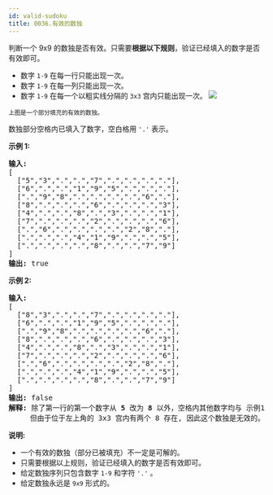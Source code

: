 ```yaml
---
id: valid-sudoku
title: 0036.有效的数独
---
```

判断一个 9x9 的数独是否有效。只需要**根据以下规则**，验证已经填入的数字是否有效即可。

- 数字 <code>1-9</code> 在每一行只能出现一次。
- 数字 <code>1-9</code> 在每一列只能出现一次。
- 数字 <code>1-9</code> 在每一个以粗实线分隔的 <code>3x3</code> 宫内只能出现一次。
![](https://upload.wikimedia.org/wikipedia/commons/thumb/f/ff/Sudoku-by-L2G-20050714.svg/250px-Sudoku-by-L2G-20050714.svg.png)

<small>上图是一个部分填充的有效的数独。</small>

数独部分空格内已填入了数字，空白格用 <code>&#39;.&#39;</code> 表示。

**示例 1:**


<pre><strong>输入:</strong><br/>[<br/>  [&#34;5&#34;,&#34;3&#34;,&#34;.&#34;,&#34;.&#34;,&#34;7&#34;,&#34;.&#34;,&#34;.&#34;,&#34;.&#34;,&#34;.&#34;],<br/>  [&#34;6&#34;,&#34;.&#34;,&#34;.&#34;,&#34;1&#34;,&#34;9&#34;,&#34;5&#34;,&#34;.&#34;,&#34;.&#34;,&#34;.&#34;],<br/>  [&#34;.&#34;,&#34;9&#34;,&#34;8&#34;,&#34;.&#34;,&#34;.&#34;,&#34;.&#34;,&#34;.&#34;,&#34;6&#34;,&#34;.&#34;],<br/>  [&#34;8&#34;,&#34;.&#34;,&#34;.&#34;,&#34;.&#34;,&#34;6&#34;,&#34;.&#34;,&#34;.&#34;,&#34;.&#34;,&#34;3&#34;],<br/>  [&#34;4&#34;,&#34;.&#34;,&#34;.&#34;,&#34;8&#34;,&#34;.&#34;,&#34;3&#34;,&#34;.&#34;,&#34;.&#34;,&#34;1&#34;],<br/>  [&#34;7&#34;,&#34;.&#34;,&#34;.&#34;,&#34;.&#34;,&#34;2&#34;,&#34;.&#34;,&#34;.&#34;,&#34;.&#34;,&#34;6&#34;],<br/>  [&#34;.&#34;,&#34;6&#34;,&#34;.&#34;,&#34;.&#34;,&#34;.&#34;,&#34;.&#34;,&#34;2&#34;,&#34;8&#34;,&#34;.&#34;],<br/>  [&#34;.&#34;,&#34;.&#34;,&#34;.&#34;,&#34;4&#34;,&#34;1&#34;,&#34;9&#34;,&#34;.&#34;,&#34;.&#34;,&#34;5&#34;],<br/>  [&#34;.&#34;,&#34;.&#34;,&#34;.&#34;,&#34;.&#34;,&#34;8&#34;,&#34;.&#34;,&#34;.&#34;,&#34;7&#34;,&#34;9&#34;]<br/>]<br/><strong>输出:</strong> true<br/></pre>

**示例 2:**


<pre><strong>输入:</strong><br/>[<br/>  [&#34;8&#34;,&#34;3&#34;,&#34;.&#34;,&#34;.&#34;,&#34;7&#34;,&#34;.&#34;,&#34;.&#34;,&#34;.&#34;,&#34;.&#34;],<br/>  [&#34;6&#34;,&#34;.&#34;,&#34;.&#34;,&#34;1&#34;,&#34;9&#34;,&#34;5&#34;,&#34;.&#34;,&#34;.&#34;,&#34;.&#34;],<br/>  [&#34;.&#34;,&#34;9&#34;,&#34;8&#34;,&#34;.&#34;,&#34;.&#34;,&#34;.&#34;,&#34;.&#34;,&#34;6&#34;,&#34;.&#34;],<br/>  [&#34;8&#34;,&#34;.&#34;,&#34;.&#34;,&#34;.&#34;,&#34;6&#34;,&#34;.&#34;,&#34;.&#34;,&#34;.&#34;,&#34;3&#34;],<br/>  [&#34;4&#34;,&#34;.&#34;,&#34;.&#34;,&#34;8&#34;,&#34;.&#34;,&#34;3&#34;,&#34;.&#34;,&#34;.&#34;,&#34;1&#34;],<br/>  [&#34;7&#34;,&#34;.&#34;,&#34;.&#34;,&#34;.&#34;,&#34;2&#34;,&#34;.&#34;,&#34;.&#34;,&#34;.&#34;,&#34;6&#34;],<br/>  [&#34;.&#34;,&#34;6&#34;,&#34;.&#34;,&#34;.&#34;,&#34;.&#34;,&#34;.&#34;,&#34;2&#34;,&#34;8&#34;,&#34;.&#34;],<br/>  [&#34;.&#34;,&#34;.&#34;,&#34;.&#34;,&#34;4&#34;,&#34;1&#34;,&#34;9&#34;,&#34;.&#34;,&#34;.&#34;,&#34;5&#34;],<br/>  [&#34;.&#34;,&#34;.&#34;,&#34;.&#34;,&#34;.&#34;,&#34;8&#34;,&#34;.&#34;,&#34;.&#34;,&#34;7&#34;,&#34;9&#34;]<br/>]<br/><strong>输出:</strong> false<br/><strong>解释:</strong> 除了第一行的第一个数字从<strong> 5</strong> 改为 <strong>8 </strong>以外，空格内其他数字均与 示例1 相同。<br/>     但由于位于左上角的 3x3 宫内有两个 8 存在, 因此这个数独是无效的。</pre>

**说明:**


- 一个有效的数独（部分已被填充）不一定是可解的。
- 只需要根据以上规则，验证已经填入的数字是否有效即可。
- 给定数独序列只包含数字 <code>1-9</code> 和字符 <code>&#39;.&#39;</code> 。
- 给定数独永远是 <code>9x9</code> 形式的。

